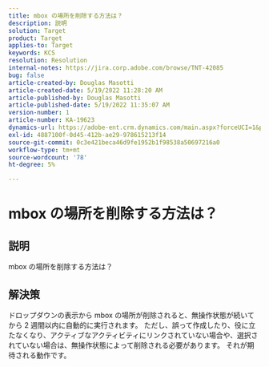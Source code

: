 ```yaml
---
title: mbox の場所を削除する方法は？
description: 説明
solution: Target
product: Target
applies-to: Target
keywords: KCS
resolution: Resolution
internal-notes: https://jira.corp.adobe.com/browse/TNT-42085
bug: false
article-created-by: Douglas Masotti
article-created-date: 5/19/2022 11:28:20 AM
article-published-by: Douglas Masotti
article-published-date: 5/19/2022 11:35:07 AM
version-number: 1
article-number: KA-19623
dynamics-url: https://adobe-ent.crm.dynamics.com/main.aspx?forceUCI=1&pagetype=entityrecord&etn=knowledgearticle&id=09bdf6c7-66d7-ec11-a7b5-000d3a3add22
exl-id: 4887100f-0d45-412b-ae29-978615213f14
source-git-commit: 0c3e421beca46d9fe1952b1f98538a50697216a0
workflow-type: tm+mt
source-wordcount: '78'
ht-degree: 5%

---
```


# mbox の場所を削除する方法は？

## 説明

mbox の場所を削除する方法は？

## 解決策


ドロップダウンの表示から mbox の場所が削除されると、無操作状態が続いてから 2 週間以内に自動的に実行されます。 ただし、誤って作成したり、役に立たなくなり、アクティブなアクティビティにリンクされていない場合や、選択されていない場合は、無操作状態によって削除される必要があります。 それが期待される動作です。
